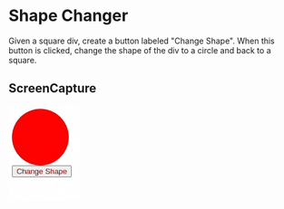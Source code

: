 # Shape Changer

Given a square div, create a button labeled "Change Shape". When this button is clicked, change the shape of the div to a circle and back to a square.


## ScreenCapture

![Shape Changer](./capture.gif)